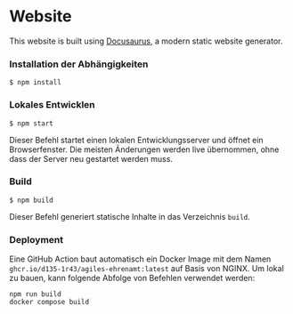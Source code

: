 # Website

This website is built using [Docusaurus](https://docusaurus.io/), a modern static website generator.

### Installation der Abhängigkeiten

```
$ npm install
```

### Lokales Entwicklen

```
$ npm start
```

Dieser Befehl startet einen lokalen Entwicklungsserver und öffnet ein Browserfenster. Die meisten Änderungen werden live
übernommen, ohne dass der Server neu gestartet werden muss.

### Build

```
$ npm build
```

Dieser Befehl generiert statische Inhalte in das Verzeichnis `build`.

### Deployment

Eine GitHub Action baut automatisch ein Docker Image mit dem Namen `ghcr.io/d135-1r43/agiles-ehrenamt:latest` auf Basis
von NGINX. Um lokal zu bauen, kann folgende Abfolge von Befehlen verwendet werden:

````shell
npm run build
docker compose build
````